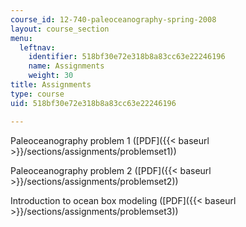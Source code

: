 ```yaml
---
course_id: 12-740-paleoceanography-spring-2008
layout: course_section
menu:
  leftnav:
    identifier: 518bf30e72e318b8a83cc63e22246196
    name: Assignments
    weight: 30
title: Assignments
type: course
uid: 518bf30e72e318b8a83cc63e22246196

---
```


Paleoceanography problem 1 ([PDF]({{< baseurl >}}/sections/assignments/problemset1))

Paleoceanography problem 2 ([PDF]({{< baseurl >}}/sections/assignments/problemset2))

Introduction to ocean box modeling ([PDF]({{< baseurl >}}/sections/assignments/problemset3))